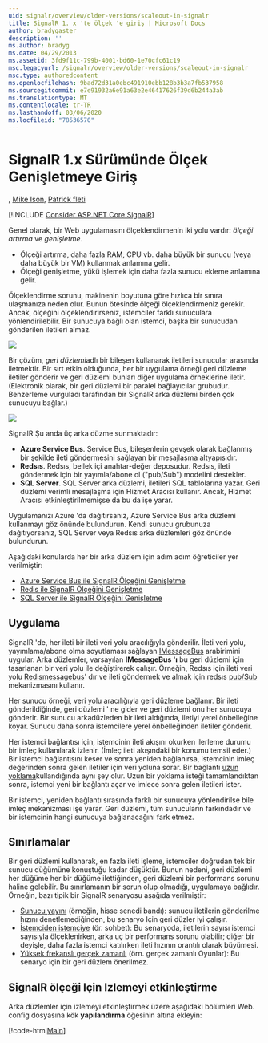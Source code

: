 ```yaml
---
uid: signalr/overview/older-versions/scaleout-in-signalr
title: SignalR 1. x 'te ölçek 'e giriş | Microsoft Docs
author: bradygaster
description: ''
ms.author: bradyg
ms.date: 04/29/2013
ms.assetid: 3fd9f11c-799b-4001-bd60-1e70cfc61c19
msc.legacyurl: /signalr/overview/older-versions/scaleout-in-signalr
msc.type: authoredcontent
ms.openlocfilehash: 9bad72d31a0ebc491910ebb128b3b3a7fb537958
ms.sourcegitcommit: e7e91932a6e91a63e2e46417626f39d6b244a3ab
ms.translationtype: MT
ms.contentlocale: tr-TR
ms.lasthandoff: 03/06/2020
ms.locfileid: "78536570"
---
```

# <a name="introduction-to-scaleout-in-signalr-1x"></a>SignalR 1.x Sürümünde Ölçek Genişletmeye Giriş

, [Mike Ison](https://github.com/MikeWasson), [Patrick fleti](https://github.com/pfletcher)

[!INCLUDE [Consider ASP.NET Core SignalR](~/includes/signalr/signalr-version-disambiguation.md)]

Genel olarak, bir Web uygulamasını ölçeklendirmenin iki yolu vardır: *ölçeği artırma* ve *genişletme*.

- Ölçeği artırma, daha fazla RAM, CPU vb. daha büyük bir sunucu (veya daha büyük bir VM) kullanmak anlamına gelir.
- Ölçeği genişletme, yükü işlemek için daha fazla sunucu ekleme anlamına gelir.

Ölçeklendirme sorunu, makinenin boyutuna göre hızlıca bir sınıra ulaşmanıza neden olur. Bunun ötesinde ölçeği ölçeklendirmeniz gerekir. Ancak, ölçeğini ölçeklendirirseniz, istemciler farklı sunuculara yönlendirilebilir. Bir sunucuya bağlı olan istemci, başka bir sunucudan gönderilen iletileri almaz.

![](scaleout-in-signalr/_static/image1.png)

Bir çözüm, *geri düzlemi*adlı bir bileşen kullanarak iletileri sunucular arasında iletmektir. Bir sırt etkin olduğunda, her bir uygulama örneği geri düzleme iletiler gönderir ve geri düzlemi bunları diğer uygulama örneklerine iletir. (Elektronik olarak, bir geri düzlemi bir paralel bağlayıcılar grubudur. Benzerleme vurguladı tarafından bir SignalR arka düzlemi birden çok sunucuyu bağlar.)

![](scaleout-in-signalr/_static/image2.png)

SignalR Şu anda üç arka düzme sunmaktadır:

- **Azure Service Bus**. Service Bus, bileşenlerin gevşek olarak bağlanmış bir şekilde ileti göndermesini sağlayan bir mesajlaşma altyapısıdır.
- **Redsıs**. Redsıs, bellek içi anahtar-değer deposudur. Redsıs, ileti göndermek için bir yayımla/abone ol ("pub/Sub") modelini destekler.
- **SQL Server**. SQL Server arka düzlemi, iletileri SQL tablolarına yazar. Geri düzlemi verimli mesajlaşma için Hizmet Aracısı kullanır. Ancak, Hizmet Aracısı etkinleştirilmemişse da bu da işe yarar.

Uygulamanızı Azure 'da dağıtırsanız, Azure Service Bus arka düzlemi kullanmayı göz önünde bulundurun. Kendi sunucu grubunuza dağıtıyorsanız, SQL Server veya Redsıs arka düzlemleri göz önünde bulundurun.

Aşağıdaki konularda her bir arka düzlem için adım adım öğreticiler yer verilmiştir:

- [Azure Service Bus ile SignalR Ölçeğini Genişletme](scaleout-with-windows-azure-service-bus.md)
- [Redis ile SignalR Ölçeğini Genişletme](scaleout-with-redis.md)
- [SQL Server ile SignalR Ölçeğini Genişletme](scaleout-with-sql-server.md)

## <a name="implementation"></a>Uygulama

SignalR 'de, her ileti bir ileti veri yolu aracılığıyla gönderilir. İleti veri yolu, yayımlama/abone olma soyutlaması sağlayan [IMessageBus](https://msdn.microsoft.com/library/microsoft.aspnet.signalr.messaging.imessagebus(v=vs.100).aspx) arabirimini uygular. Arka düzlemler, varsayılan **IMessageBus 'ı** bu geri düzlemi için tasarlanan bir veri yolu ile değiştirerek çalışır. Örneğin, Redsıs için ileti veri yolu [Redismessagebus](https://msdn.microsoft.com/library/microsoft.aspnet.signalr.redis.redismessagebus(v=vs.100).aspx)' dır ve ileti göndermek ve almak için redsıs [pub/Sub](http://redis.io/topics/pubsub) mekanizmasını kullanır.

Her sunucu örneği, veri yolu aracılığıyla geri düzleme bağlanır. Bir ileti gönderildiğinde, geri düzlemi ' ne gider ve geri düzlemi onu her sunucuya gönderir. Bir sunucu arkadüzleden bir ileti aldığında, iletiyi yerel önbelleğine koyar. Sunucu daha sonra istemcilere yerel önbelleğinden iletiler gönderir.

Her istemci bağlantısı için, istemcinin ileti akışını okurken ilerleme durumu bir imleç kullanılarak izlenir. (İmleç ileti akışındaki bir konumu temsil eder.) Bir istemci bağlantısını keser ve sonra yeniden bağlanırsa, istemcinin imleç değerinden sonra gelen iletiler için veri yoluna sorar. Bir bağlantı [uzun yoklama](../getting-started/introduction-to-signalr.md#transports)kullandığında aynı şey olur. Uzun bir yoklama isteği tamamlandıktan sonra, istemci yeni bir bağlantı açar ve imlece sonra gelen iletileri ister.

Bir istemci, yeniden bağlantı sırasında farklı bir sunucuya yönlendirilse bile imleç mekanizması işe yarar. Geri düzlemi, tüm sunucuların farkındadır ve bir istemcinin hangi sunucuya bağlanacağını fark etmez.

## <a name="limitations"></a>Sınırlamalar

Bir geri düzlemi kullanarak, en fazla ileti işleme, istemciler doğrudan tek bir sunucu düğümüne konuştuğu kadar düşüktür. Bunun nedeni, geri düzlemi her düğüme her bir düğüme ilettiğinden, geri düzlemi bir performans sorunu haline gelebilir. Bu sınırlamanın bir sorun olup olmadığı, uygulamaya bağlıdır. Örneğin, bazı tipik bir SignalR senaryosu aşağıda verilmiştir:

- [Sunucu yayını](tutorial-server-broadcast-with-aspnet-signalr.md) (örneğin, hisse senedi bandı): sunucu iletilerin gönderilme hızını denetlemediğinden, bu senaryo Için geri düzler iyi çalışır.
- [İstemciden istemciye](tutorial-getting-started-with-signalr.md) (ör. sohbet): Bu senaryoda, iletilerin sayısı istemci sayısıyla ölçeklenirken, arka uç bir performans sorunu olabilir; diğer bir deyişle, daha fazla istemci katılırken ileti hızının orantılı olarak büyümesi.
- [Yüksek frekanslı gerçek zamanlı](tutorial-high-frequency-realtime-with-signalr.md) (örn. gerçek zamanlı Oyunlar): Bu senaryo için bir geri düzlem önerilmez.

## <a name="enabling-tracing-for-signalr-scaleout"></a>SignalR ölçeği Için Izlemeyi etkinleştirme

Arka düzlemler için izlemeyi etkinleştirmek üzere aşağıdaki bölümleri Web. config dosyasına kök **yapılandırma** öğesinin altına ekleyin:

[!code-html[Main](scaleout-in-signalr/samples/sample1.html)]
